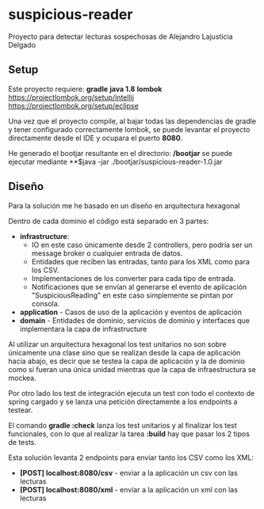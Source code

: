 # suspicious-reader

Proyecto para detectar lecturas sospechosas de Alejandro Lajusticia Delgado

## Setup

Este proyecto requiere:
  **gradle**
  **java 1.8**
  **lombok** https://projectlombok.org/setup/intellij https://projectlombok.org/setup/eclipse

Una vez que el proyecto compile, al bajar todas las dependencias de gradle y tener configurado correctamente lombok, se puede levantar el proyecto directamente desde el IDE y ocupara el puerto **8080**.

He generado el bootjar resultante en el directorio: **/bootjar** se puede ejecutar mediante **$java -jar ./bootjar/suspicious-reader-1.0.jar 

## Diseño

Para la solución me he basado en un diseño en arquitectura hexagonal

Dentro de cada dominio el código está separado en 3 partes:
* **infrastructure**:
  * IO en este caso únicamente desde 2 controllers, pero podría ser un message broker o cualquier entrada de datos. 
  * Entidades que reciben las entradas, tanto para los XML como para los CSV.
  * Implementaciones de los converter para cada tipo de entrada.
  * Notificaciones que se envían al generarse el evento de aplicación "SuspiciousReading" en este caso simplemente se pintan por consola.
* **application** - Casos de uso de la aplicación y eventos de aplicación
* **domain** - Entidades de dominio, servicios de dominio y interfaces que implementara la capa de infrastructure

Al utilizar un arquitectura hexagonal los test unitarios no son sobre únicamente una clase sino que se realizan desde la capa de aplicación hacia abajo, es decir que se testea la capa de aplicación y la de dominio como si fueran una única unidad mientras que la capa de infraestructura se mockea.

Por otro lado los test de integración ejecuta un test con todo el contexto de spring cargado y se lanza una petición directamente a los endpoints a testear.

El comando **gradle :check** lanza los test unitarios y al finalizar los test funcionales, con lo que al realizar la tarea **:build** hay que pasar los 2 tipos de tests.

Esta solución levanta 2 endpoints para enviar tanto los CSV como los XML:
* **[POST] localhost:8080/csv** - enviar a la aplicación un csv con las lecturas
* **[POST] localhost:8080/xml** - enviar a la aplicación un xml con las lecturas
